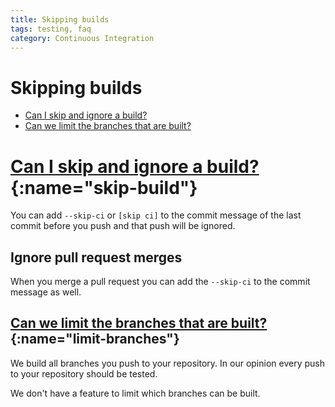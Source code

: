 ```yaml
---
title: Skipping builds
tags: testing, faq
category: Continuous Integration
---
```


# Skipping builds

+ [Can I skip and ignore a build?](#skip-build)
+ [Can we limit the branches that are built?](#limit-branches)

# [Can I skip and ignore a build?](#skip-build){:name="skip-build"}

You can add ```--skip-ci``` or  ```[skip ci]``` to the commit message of the last commit before you push and that push will be ignored.

## Ignore pull request merges

When you merge a pull request you can add the ```--skip-ci``` to the commit message as well.

## [Can we limit the branches that are built?](#limit-branches){:name="limit-branches"}

We build all branches you push to your repository. In our opinion every push to your repository should be tested.

We don't have a feature to limit which branches can be built.
